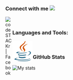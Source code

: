 ### Connect with me <img src="https://media.giphy.com/media/6wcBC9tsubD5jrDL6g/giphy.gif" width="70">

[<img align="left" alt="codeSTACKr | Facebook" width="22px" src="https://cdn1.iconfinder.com/data/icons/social-web-icons/154/facebook-f-letter-logo-logotype-512.png" />][facebook]

<br/>

### Languages and Tools:

<img align="left" alt="Java" width="64px" src="https://raw.githubusercontent.com/github/explore/80688e429a7d4ef2fca1e82350fe8e3517d3494d/topics/java/java.png" />

<br/>

### GitHub Stats
![My stats](https://github-readme-stats.vercel.app/api?username=Oleksandr-Kononiuk&show_icons=true&count_private=true)

[facebook]: https://www.facebook.com/profile.php?id=100014693370420
